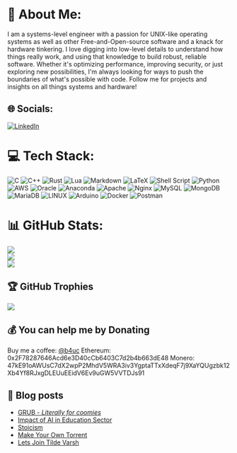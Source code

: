 # 💫 About Me:
I am a systems-level engineer with a passion for UNIX-like operating systems as well as other Free-and-Open-source software and a knack for hardware tinkering. I love digging into low-level details to understand how things really work, and using that knowledge to build robust, reliable software. Whether it's optimizing performance, improving security, or just exploring new possibilities, I'm always looking for ways to push the boundaries of what's possible with code. Follow me for projects and insights on all things systems and hardware!


## 🌐 Socials:
[![LinkedIn](https://img.shields.io/badge/LinkedIn-%230077B5.svg?logo=linkedin&logoColor=white)](https://linkedin.com/in/iamb4uc) 

# 💻 Tech Stack:
![C](https://img.shields.io/badge/c-%2300599C.svg?style=for-the-badge&logo=c&logoColor=white) 
![C++](https://img.shields.io/badge/c++-%2300599C.svg?style=for-the-badge&logo=c%2B%2B&logoColor=white)
![Rust](https://img.shields.io/badge/rust-%23000000.svg?style=for-the-badge&logo=rust&logoColor=white)
![Lua](https://img.shields.io/badge/lua-%232C2D72.svg?style=for-the-badge&logo=lua&logoColor=white) 
![Markdown](https://img.shields.io/badge/markdown-%23000000.svg?style=for-the-badge&logo=markdown&logoColor=white) 
![LaTeX](https://img.shields.io/badge/latex-%23008080.svg?style=for-the-badge&logo=latex&logoColor=white) 
![Shell Script](https://img.shields.io/badge/shell_script-%23121011.svg?style=for-the-badge&logo=gnu-bash&logoColor=white) 
![Python](https://img.shields.io/badge/python-3670A0?style=for-the-badge&logo=python&logoColor=ffdd54) 
![AWS](https://img.shields.io/badge/AWS-%23FF9900.svg?style=for-the-badge&logo=amazon-aws&logoColor=white) 
![Oracle](https://img.shields.io/badge/Oracle-F80000?style=for-the-badge&logo=oracle&logoColor=white) 
![Anaconda](https://img.shields.io/badge/Anaconda-%2344A833.svg?style=for-the-badge&logo=anaconda&logoColor=white) 
![Apache](https://img.shields.io/badge/apache-%23D42029.svg?style=for-the-badge&logo=apache&logoColor=white) 
![Nginx](https://img.shields.io/badge/nginx-%23009639.svg?style=for-the-badge&logo=nginx&logoColor=white) 
![MySQL](https://img.shields.io/badge/mysql-%2300f.svg?style=for-the-badge&logo=mysql&logoColor=white) 
![MongoDB](https://img.shields.io/badge/MongoDB-%234ea94b.svg?style=for-the-badge&logo=mongodb&logoColor=white) 
![MariaDB](https://img.shields.io/badge/MariaDB-003545?style=for-the-badge&logo=mariadb&logoColor=white) 
![LINUX](https://img.shields.io/badge/Linux-FCC624?style=for-the-badge&logo=linux&logoColor=black) 
![Arduino](https://img.shields.io/badge/-Arduino-00979D?style=for-the-badge&logo=Arduino&logoColor=white) 
![Docker](https://img.shields.io/badge/docker-%230db7ed.svg?style=for-the-badge&logo=docker&logoColor=white) 
![Postman](https://img.shields.io/badge/Postman-FF6C37?style=for-the-badge&logo=postman&logoColor=white)

# 📊 GitHub Stats:
![](https://github-readme-stats.vercel.app/api?username=iamb4uc&theme=gruvbox&hide_border=false&include_all_commits=true&count_private=true)<br/>
![](https://github-readme-streak-stats.herokuapp.com/?user=iamb4uc&theme=gruvbox&hide_border=false)<br/>
![](https://github-readme-stats.vercel.app/api/top-langs/?username=iamb4uc&theme=gruvbox&hide_border=false&include_all_commits=true&count_private=true&layout=compact)

## 🏆 GitHub Trophies
![](https://github-profile-trophy.vercel.app/?username=iamb4uc&theme=gruvbox&no-frame=false&no-bg=true&margin-w=4)

## 💰 You can help me by Donating
Buy me a coffee: [@b4uc](https://buymeacoffee.com/b4uc)
Ethereum: 0x2F78287646Acd6e3D40cCb6403C7d2b4b663dE48
Monero: 47kE91oAWUsC7dX2wpP2MhdV5WRA3iv3YgptaTTxXdeqF7j9XaYQUgzbk12Xb4Yf8RJxgDLEUuEEidV6Ev9uGW5VVTDJs91

## 📖 Blog posts
<!-- BLOG-POST-LIST:START -->
- [GRUB - *Literally for coomies*](https://iamb4uc.xyz/post/grub-literally-for-coomies/)
- [Impact of AI in Education Sector](https://iamb4uc.xyz/post/impact-of-ai-in-education-sector/)
- [Stoicism](https://iamb4uc.xyz/post/stoicism/)
- [Make Your Own Torrent](https://iamb4uc.xyz/post/make-your-own-torrent/)
- [Lets Join Tilde Varsh](https://iamb4uc.xyz/post/lets-join-tilde-varsh/)
<!-- BLOG-POST-LIST:END -->

